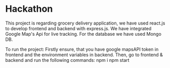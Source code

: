 # Hackathon

This project is regarding grocery delivery application, we have used react.js to develop frontend and backend with express.js. We have integrated Google Map's Api for live tracking. For the database we have used Mongo DB.

To run the project:
Firstly ensure, that you have google mapsAPI token in frontend and the environment variables in backend.
Then, go to frontend & backend and run the following commands:
npm i
npm start
